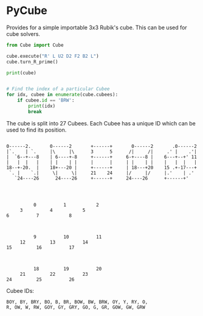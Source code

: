 # PyCube #

Provides for a simple importable 3x3 Rubik's cube. This can be used for cube solvers.

```python
from Cube import Cube

cube.execute("R' L U2 D2 F2 B2 L")
cube.turn_R_prime()

print(cube)


# Find the index of a particular Cubee
for idx, cubee in enumerate(cube.cubees):
    if cubee.id == 'BRW':
        print(idx)
        break
```

The cube is split into 27 Cubees. Each Cubee has a unique ID which can be used to find its position.


```

0------2.       0------2       +------+       0------2       .0------2
|`.    | `.     |\     |\      3      5      /|     /|     .' |    .'|
|  `6--+---8    | 6----+-8     +------+     6-+----8 |    6---+--+' 11
|   |  |   |    | |    | |     |      |     | |    | |    |   |  |   |
18--+-20.  |    18+---20 |     +------+     | 18---+20    15 .+-17---+
 `. |    `.|     \|     \|     21    24     |/     |/     |.'    | .'
   `24----26      24----26     +------+     24----26      +------+'




          0          1           2
     3          4           5
6          7           8



          9          10          11
     12         13          14
15         16          17



          18         19          20
     21         22          23
24         25          26

```

Cubee IDs:
```
BOY, BY, BRY, BO, B, BR, BOW, BW, BRW, OY, Y, RY, O,
R, OW, W, RW, GOY, GY, GRY, GO, G, GR, GOW, GW, GRW
```